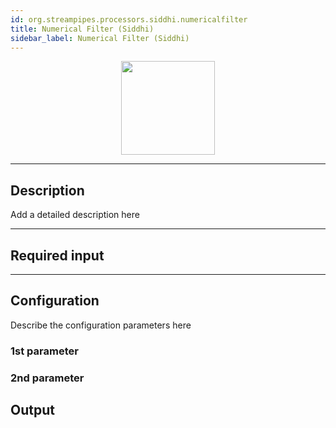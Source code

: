 ```yaml
---
id: org.streampipes.processors.siddhi.numericalfilter
title: Numerical Filter (Siddhi)
sidebar_label: Numerical Filter (Siddhi)
---
```




<p align="center"> 
    <img src="/docs/img/pipeline-elements/org.streampipes.processors.siddhi.numericalfilter/icon.png" width="150px;" class="pe-image-documentation"/>
</p>

***

## Description


Add a detailed description here

***

## Required input


***

## Configuration

Describe the configuration parameters here

### 1st parameter


### 2nd parameter

## Output